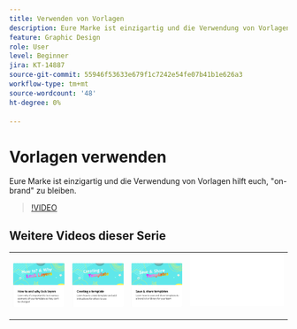 ```yaml
---
title: Verwenden von Vorlagen
description: Eure Marke ist einzigartig und die Verwendung von Vorlagen hilft euch, "on-brand" zu bleiben
feature: Graphic Design
role: User
level: Beginner
jira: KT-14887
source-git-commit: 55946f53633e679f1c7242e54fe07b41b1e626a3
workflow-type: tm+mt
source-wordcount: '48'
ht-degree: 0%

---
```


# Vorlagen verwenden

Eure Marke ist einzigartig und die Verwendung von Vorlagen hilft euch, &quot;on-brand&quot; zu bleiben.

>[!VIDEO](https://video.tv.adobe.com/v/3427099?quality=12&learn=on&hidetitle=true)

## Weitere Videos dieser Serie

<table style="table-layout:fixed">
<tr>
    <td>
            <a href="lock-layers.md">
                <img alt="Sperren von Ebenen (Anleitung und Gründe)" src="assets/lock-layers.png" />
            </a>
    </td>
    <td>
         <a href="create-templates.md">
            <img alt="Erstellen einer Vorlage" src="assets/create-template.png" />
         </a>
    </td>
    <td>
            <a href="share-templates.md">
                <img alt="Vorlagen speichern und freigeben" src="assets/share-templates.png" />
            </a>
    </td>
    <td>
      <img alt="Spacer" src="../assets/Whitespacer.png" />
      <div>
      <br>
    </td>
</tr>
</table>